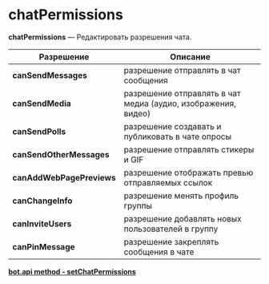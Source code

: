 # chatPermissions

**chatPermissions** — Редактировать разрешения чата.

| Разрешение                | Описание                                                      |
|---------------------------|---------------------------------------------------------------|
| **canSendMessages**       | разрешение отправлять в чат сообщения                         |
| **canSendMedia**          | разрешение отправлять в чат медиа (аудио, изображения, видео) |
| **canSendPolls**          | разрешение создавать и публиковать в чате опросы              |
| **canSendOtherMessages**  | разрешение отправлять стикеры и GIF                           |
| **canAddWebPagePreviews** | разрешение отображать превью отправляемых ссылок              |
| **canChangeInfo**         | разрешение менять профиль группы                              |
| **canInviteUsers**        | разрешение добавлять новых пользователей в группу             |
| **canPinMessage**         | разрешение закреплять сообщения в чате                        |

**[bot.api method - setChatPermissions](https://core.telegram.org/bots/api#setchatpermissions)**



